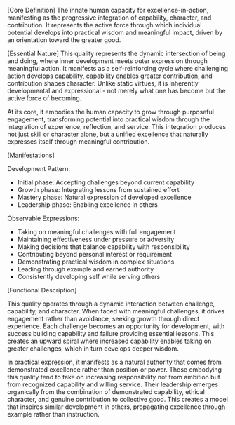 [Core Definition]
The innate human capacity for excellence-in-action, manifesting as the progressive integration of capability, character, and contribution. It represents the active force through which individual potential develops into practical wisdom and meaningful impact, driven by an orientation toward the greater good.

[Essential Nature]
This quality represents the dynamic intersection of being and doing, where inner development meets outer expression through meaningful action. It manifests as a self-reinforcing cycle where challenging action develops capability, capability enables greater contribution, and contribution shapes character. Unlike static virtues, it is inherently developmental and expressional - not merely what one has become but the active force of becoming.

At its core, it embodies the human capacity to grow through purposeful engagement, transforming potential into practical wisdom through the integration of experience, reflection, and service. This integration produces not just skill or character alone, but a unified excellence that naturally expresses itself through meaningful contribution.

[Manifestations]

Development Pattern:
- Initial phase: Accepting challenges beyond current capability
- Growth phase: Integrating lessons from sustained effort
- Mastery phase: Natural expression of developed excellence
- Leadership phase: Enabling excellence in others

Observable Expressions:
- Taking on meaningful challenges with full engagement
- Maintaining effectiveness under pressure or adversity
- Making decisions that balance capability with responsibility
- Contributing beyond personal interest or requirement
- Demonstrating practical wisdom in complex situations
- Leading through example and earned authority
- Consistently developing self while serving others

[Functional Description]

This quality operates through a dynamic interaction between challenge, capability, and character. When faced with meaningful challenges, it drives engagement rather than avoidance, seeking growth through direct experience. Each challenge becomes an opportunity for development, with success building capability and failure providing essential lessons. This creates an upward spiral where increased capability enables taking on greater challenges, which in turn develops deeper wisdom.

In practical expression, it manifests as a natural authority that comes from demonstrated excellence rather than position or power. Those embodying this quality tend to take on increasing responsibility not from ambition but from recognized capability and willing service. Their leadership emerges organically from the combination of demonstrated capability, ethical character, and genuine contribution to collective good. This creates a model that inspires similar development in others, propagating excellence through example rather than instruction.